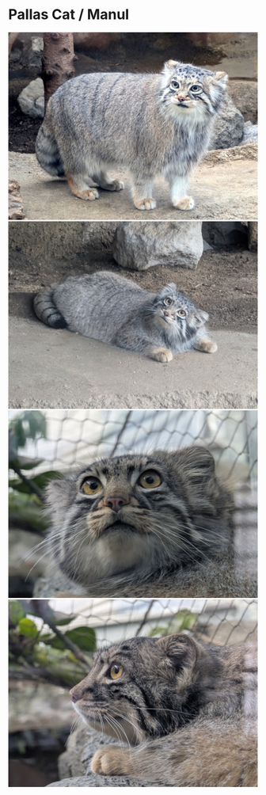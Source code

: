 # Pallas Cat / Manul

![Manul](manul/manul0.jpg)
![Manul](manul/manul1.jpg)
![Manul](manul/manul2.jpg)
![Manul](manul/manul3.jpg)

